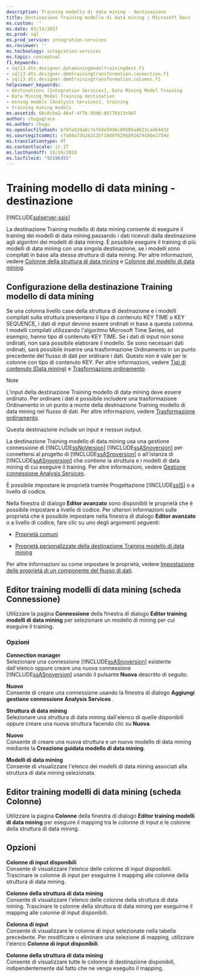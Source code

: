 ```yaml
---
description: Training modello di data mining - destinazione
title: Destinazione Training modello di data mining | Microsoft Docs
ms.custom: ''
ms.date: 03/14/2017
ms.prod: sql
ms.prod_service: integration-services
ms.reviewer: ''
ms.technology: integration-services
ms.topic: conceptual
f1_keywords:
- sql13.dts.designer.dataminingmodeltrainingdest.f1
- sql13.dts.designer.dmmtrainingtransformation.connection.f1
- sql13.dts.designer.dmmtrainingtransformation.columns.f1
helpviewer_keywords:
- destinations [Integration Services], Data Mining Model Training
- Data Mining Model Training destination
- mining models [Analysis Services], training
- training mining models
ms.assetid: 6bc8cbe2-46af-4f7b-93d6-86779313c9d7
author: chugugrace
ms.author: chugu
ms.openlocfilehash: b70fe92da0c7efb0e59dbc89505ad623cad64432
ms.sourcegitcommit: cfa04a73b26312bf18d8f6296891679166e2754d
ms.translationtype: HT
ms.contentlocale: it-IT
ms.lasthandoff: 10/19/2020
ms.locfileid: "92196455"
---
```

# <a name="data-mining-model-training-destination"></a>Training modello di data mining - destinazione

[!INCLUDE[sqlserver-ssis](../../includes/applies-to-version/sqlserver-ssis.md)]


  La destinazione Training modello di data mining consente di eseguire il training dei modelli di data mining passando i dati ricevuti dalla destinazione agli algoritmi dei modelli di data mining. È possibile eseguire il training di più modelli di data mining con una singola destinazione, se i modelli sono compilati in base alla stessa struttura di data mining. Per altre informazioni, vedere [Colonne della struttura di data mining](/analysis-services/data-mining/mining-structure-columns) e [Colonne del modello di data mining](/analysis-services/data-mining/mining-model-columns).  
  
## <a name="configuration-of-the-data-mining-model-training-destination"></a>Configurazione della destinazione Training modello di data mining  
 Se una colonna livello case della struttura di destinazione e i modelli compilati sulla struttura presentano il tipo di contenuto KEY TIME o KEY SEQUENCE, i dati di input devono essere ordinati in base a questa colonna. I modelli compilati utilizzando l'algoritmo Microsoft Time Series, ad esempio, hanno tipo di contenuto KEY TIME. Se i dati di input non sono ordinati, non sarà possibile elaborare il modello. Se sono necessari dati ordinati, sarà possibile inserire una trasformazione Ordinamento in un punto precedente del flusso di dati per ordinare i dati. Questo non è vale per le colonne con tipo di contenuto KEY. Per altre informazioni, vedere [Tipi di contenuto &#40;Data mining&#41;](/analysis-services/data-mining/content-types-data-mining) e [Trasformazione ordinamento](../../integration-services/data-flow/transformations/sort-transformation.md).  
  
> [!NOTE]  
>  L'input della destinazione Training modello di data mining deve essere ordinato. Per ordinare i dati è possibile includere una trasformazione Ordinamento in un punto a monte della destinazione Training modello di data mining nel flusso di dati. Per altre informazioni, vedere [Trasformazione ordinamento](../../integration-services/data-flow/transformations/sort-transformation.md).  
  
 Questa destinazione include un input e nessun output.  
  
 La destinazione Training modello di data mining usa una gestione connessione di [!INCLUDE[ssNoVersion](../../includes/ssnoversion-md.md)] [!INCLUDE[ssASnoversion](../../includes/ssasnoversion-md.md)] per connettersi al progetto di [!INCLUDE[ssASnoversion](../../includes/ssasnoversion-md.md)] o all'istanza di [!INCLUDE[ssASnoversion](../../includes/ssasnoversion-md.md)] che contiene la struttura e i modelli di data mining di cui eseguire il training. Per altre informazioni, vedere [Gestione connessione Analysis Services](../../integration-services/connection-manager/analysis-services-connection-manager.md).  
  
 È possibile impostare le proprietà tramite Progettazione [!INCLUDE[ssIS](../../includes/ssis-md.md)] o a livello di codice.  
  
 Nella finestra di dialogo **Editor avanzato** sono disponibili le proprietà che è possibile impostare a livello di codice. Per ulteriori informazioni sulle proprietà che è possibile impostare nella finestra di dialogo **Editor avanzato** o a livello di codice, fare clic su uno degli argomenti seguenti:  
  
-   [Proprietà comuni](./set-the-properties-of-a-data-flow-component.md)  
  
-   [Proprietà personalizzate della destinazione Training modello di data mining](../../integration-services/data-flow/data-mining-model-training-destination-custom-properties.md)  
  
 Per altre informazioni su come impostare le proprietà, vedere [Impostazione delle proprietà di un componente del flusso di dati](../../integration-services/data-flow/set-the-properties-of-a-data-flow-component.md).  
  
## <a name="data-mining-model-training-editor-connection-tab"></a>Editor training modelli di data mining (scheda Connessione)
  Utilizzare la pagina **Connessione** della finestra di dialogo **Editor training modelli di data mining** per selezionare un modello di mining per cui eseguire il training.  
  
### <a name="options"></a>Opzioni  
 **Connection manager**  
 Selezionare una connessione [!INCLUDE[ssASnoversion](../../includes/ssasnoversion-md.md)] esistente dall'elenco oppure creare una nuova connessione [!INCLUDE[ssASnoversion](../../includes/ssasnoversion-md.md)] usando il pulsante **Nuova** descritto di seguito.  
  
 **Nuovo**  
 Consente di creare una connessione usando la finestra di dialogo **Aggiungi gestione connessione Analysis Services** .  
  
 **Struttura di data mining**  
 Selezionare una struttura di data mining dall'elenco di quelle disponibili oppure creare una nuova struttura facendo clic su **Nuova**.  
  
 **Nuovo**  
 Consente di creare una nuova struttura e un nuovo modello di data mining mediante la **Creazione guidata modello di data mining**.  
  
 **Modelli di data mining**  
 Consente di visualizzare l'elenco dei modelli di data mining associati alla struttura di data mining selezionata.  
  
## <a name="data-mining-model-training-editor-columns-tab"></a>Editor training modelli di data mining (scheda Colonne)
  Utilizzare la pagina **Colonne** della finestra di dialogo **Editor training modelli di data mining** per eseguire il mapping tra le colonne di input e le colonne della struttura di data mining.  
  
## <a name="options"></a>Opzioni  
 **Colonne di input disponibili**  
 Consente di visualizzare l'elenco delle colonne di input disponibili. Trascinare le colonne di input per eseguirne il mapping alle colonne della struttura di data mining.  
  
 **Colonne della struttura di data mining**  
 Consente di visualizzare l'elenco delle colonne della struttura di data mining. Trascinare le colonne della struttura di data mining per eseguirne il mapping alle colonne di input disponibili.  
  
 **Colonna di input**  
 Consente di visualizzare le colonne di input selezionate nella tabella precedente. Per modificare o eliminare una selezione di mapping, utilizzare l'elenco **Colonne di input disponibili**.  
  
 **Colonne della struttura di data mining**  
 Consente di visualizzare tutte le colonne di destinazione disponibili, indipendentemente dal fatto che ne venga eseguito il mapping.  
